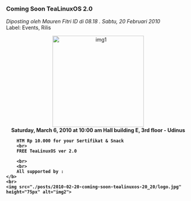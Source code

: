 ### Coming Soon TeaLinuxOS 2.0
_Diposting oleh Mauren Fitri ID di 08.18 . Sabtu, 20 Februari 2010_
<br>
Label: Events, Rilis

<p align="center">
	<img src="./posts/2010-02-20-coming-soon-tealinuxos-20_20/comingsoon2.png" height="250px" alt="img1">
    <br>
    <b>
        Saturday, March 6, 2010 at 10:00 am
        Hall building E, 3rd floor - Udinus

        HTM Rp 10.000 for your Sertifikat & Snack
        <br>
        FREE TeaLinuxOS ver 2.0

        <br>
        <br>
        All supported by :
    </b>
    <br>
	<img src="./posts/2010-02-20-coming-soon-tealinuxos-20_20/logo.jpg" height="75px" alt="img2">
</p> 
